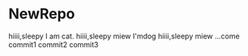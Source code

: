 # NewRepo
hiiii,sleepy I am cat.
hiiii,sleepy miew
I'mdog
hiiii,sleepy miew
...come
commit1
commit2
commit3